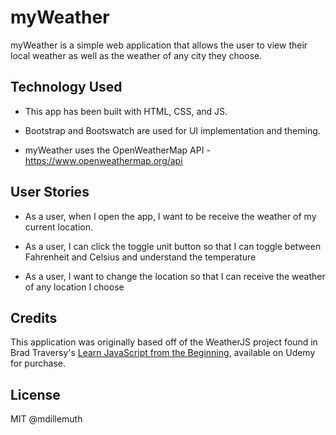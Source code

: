 # myWeather

myWeather is a simple web application that allows the user to view their local weather as well as the weather of any city they choose.

## Technology Used

- This app has been built with HTML, CSS, and JS.

- Bootstrap and Bootswatch are used for UI implementation and theming.

- myWeather uses the OpenWeatherMap API - https://www.openweathermap.org/api

## User Stories

- As a user, when I open the app, I want to be receive the weather of my current location.

- As a user, I can click the toggle unit button so that I can toggle between Fahrenheit and Celsius and understand the temperature

- As a user, I want to change the location so that I can receive the weather of any location I choose

## Credits

This application was originally based off of the WeatherJS project found in Brad Traversy's [Learn JavaScript from the Beginning](https://www.udemy.com/course/modern-javascript-from-the-beginning/), available on Udemy for purchase.

## License

MIT @mdillemuth

